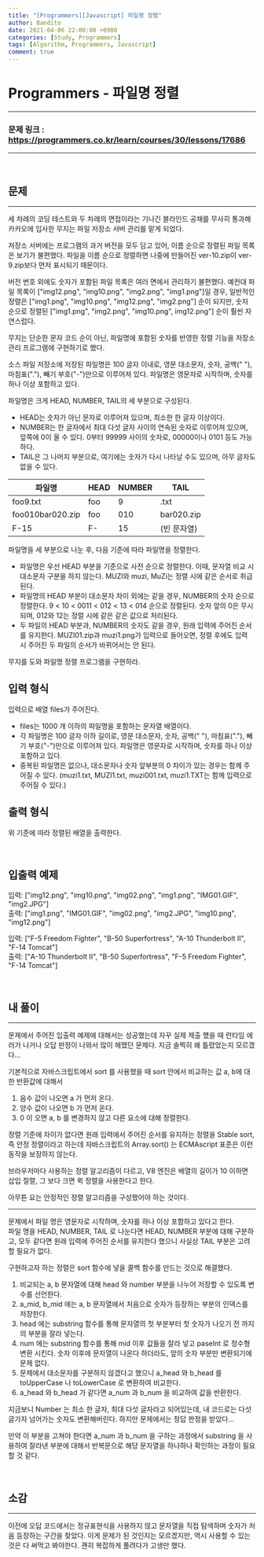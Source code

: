 ```yaml
---
title: "[Programmers][Javascript] 파일명 정렬"
author: Bandito
date: 2021-04-06 22:00:00 +0900
categories: [Study, Programmers]
tags: [Algorithm, Programmers, Javascript]
comment: true
---
```

 
# Programmers - 파일명 정렬

***
### 문제 링크 : <https://programmers.co.kr/learn/courses/30/lessons/17686>

***

<br/>

## 문제
***

세 차례의 코딩 테스트와 두 차례의 면접이라는 기나긴 블라인드 공채를 무사히 통과해 카카오에 입사한 무지는 파일 저장소 서버 관리를 맡게 되었다.

저장소 서버에는 프로그램의 과거 버전을 모두 담고 있어, 이름 순으로 정렬된 파일 목록은 보기가 불편했다. 파일을 이름 순으로 정렬하면 나중에 만들어진 ver-10.zip이 ver-9.zip보다 먼저 표시되기 때문이다.

버전 번호 외에도 숫자가 포함된 파일 목록은 여러 면에서 관리하기 불편했다. 예컨대 파일 목록이 ["img12.png", "img10.png", "img2.png", "img1.png"]일 경우, 일반적인 정렬은 ["img1.png", "img10.png", "img12.png", "img2.png"] 순이 되지만, 숫자 순으로 정렬된 ["img1.png", "img2.png", "img10.png", img12.png"] 순이 훨씬 자연스럽다.

무지는 단순한 문자 코드 순이 아닌, 파일명에 포함된 숫자를 반영한 정렬 기능을 저장소 관리 프로그램에 구현하기로 했다.

소스 파일 저장소에 저장된 파일명은 100 글자 이내로, 영문 대소문자, 숫자, 공백(" "), 마침표("."), 빼기 부호("-")만으로 이루어져 있다. 파일명은 영문자로 시작하며, 숫자를 하나 이상 포함하고 있다.

파일명은 크게 HEAD, NUMBER, TAIL의 세 부분으로 구성된다.

+ HEAD는 숫자가 아닌 문자로 이루어져 있으며, 최소한 한 글자 이상이다.
+ NUMBER는 한 글자에서 최대 다섯 글자 사이의 연속된 숫자로 이루어져 있으며, 앞쪽에 0이 올 수 있다. 0부터 99999 사이의 숫자로, 00000이나 0101 등도 가능하다.
+ TAIL은 그 나머지 부분으로, 여기에는 숫자가 다시 나타날 수도 있으며, 아무 글자도 없을 수 있다.

|파일명|HEAD|NUMBER|TAIL|
|----|----|----|----|
|foo9.txt|foo|9|.txt|
|foo010bar020.zip|foo|010|bar020.zip|
|F-15|F-|15|(빈 문자열)|

파일명을 세 부분으로 나눈 후, 다음 기준에 따라 파일명을 정렬한다.

+ 파일명은 우선 HEAD 부분을 기준으로 사전 순으로 정렬한다. 이때, 문자열 비교 시 대소문자 구분을 하지 않는다. MUZI와 muzi, MuZi는 정렬 시에 같은 순서로 취급된다.
+ 파일명의 HEAD 부분이 대소문자 차이 외에는 같을 경우, NUMBER의 숫자 순으로 정렬한다. 9 < 10 < 0011 < 012 < 13 < 014 순으로 정렬된다. 숫자 앞의 0은 무시되며, 012와 12는 정렬 시에 같은 같은 값으로 처리된다.
+ 두 파일의 HEAD 부분과, NUMBER의 숫자도 같을 경우, 원래 입력에 주어진 순서를 유지한다. MUZI01.zip과 muzi1.png가 입력으로 들어오면, 정렬 후에도 입력 시 주어진 두 파일의 순서가 바뀌어서는 안 된다.

무지를 도와 파일명 정렬 프로그램을 구현하라.


## 입력 형식

입력으로 배열 files가 주어진다.

+ files는 1000 개 이하의 파일명을 포함하는 문자열 배열이다.
+ 각 파일명은 100 글자 이하 길이로, 영문 대소문자, 숫자, 공백(" "), 마침표("."), 빼기 부호("-")만으로 이루어져 있다. 파일명은 영문자로 시작하며, 숫자를 하나 이상 포함하고 있다.
+ 중복된 파일명은 없으나, 대소문자나 숫자 앞부분의 0 차이가 있는 경우는 함께 주어질 수 있다. (muzi1.txt, MUZI1.txt, muzi001.txt, muzi1.TXT는 함께 입력으로 주어질 수 있다.)

## 출력 형식

위 기준에 따라 정렬된 배열을 출력한다.


<br/>

## 입출력 예제

입력: ["img12.png", "img10.png", "img02.png", "img1.png", "IMG01.GIF", "img2.JPG"]    
출력: ["img1.png", "IMG01.GIF", "img02.png", "img2.JPG", "img10.png", "img12.png"]    

입력: ["F-5 Freedom Fighter", "B-50 Superfortress", "A-10 Thunderbolt II", "F-14 Tomcat"]    
출력: ["A-10 Thunderbolt II", "B-50 Superfortress", "F-5 Freedom Fighter", "F-14 Tomcat"]    


<br/>

## 내 풀이
***

문제에서 주어진 입출력 예제에 대해서는 성공했는데 자꾸 실제 제출 헀을 때 런타임 에러가 나거나 오답 판정이 나와서 많이 헤맸던 문제다. 지금 솔찍히 왜 틀렸었는지 모르겠다...

기본적으로 자바스크립트에서 sort 를 사용했을 때 sort 안에서 비교하는 값 a, b에 대한 반환값에 대해서     

1. 음수 값이 나오면 a 가 먼저 온다.
2. 양수 값이 나오면 b 가 먼저 온다.
3. 0 이 오면 a, b 를 변경하지 않고 다른 요소에 대해 정렬한다.

정렬 기준에 차이가 없다면 원래 입력에서 주어진 순서를 유지하는 정렬을 Stable sort, 즉 안정 정렬이라고 하는데 자바스크립트의 Array.sort() 는 ECMAscript 표준은 이런 동작을 보장하지 않는다. 

브라우저마다 사용하는 정렬 알고리즘이 다르고, V8 엔진은 배열의 길이가 10 이하면 삽입 절렬, 그 보다 크면 퀵 정렬을 사용한다고 한다. 

아무튼 요는 안정적인 정렬 알고리즘을 구성했어야 하는 것이다. 

***

문제에서 파일 명은 영문자로 시작하며, 숫자를 하나 이상 포함하고 있다고 한다.    
파일 명을 HEAD, NUMBER, TAIL 로 나눈다면 HEAD, NUMBER 부분에 대해 구분하고, 모두 같다면 원래 입력에 주어진 순서를 유지한다 했으니 사실상 TAIL 부분은 고려할 필요가 없다.    

구현하고자 하는 정렬은 sort 함수에 넣을 콜백 함수를 만드는 것으로 해결했다.

1. 비교되는 a, b 문자열에 대해 head 와 number 부분을 나누어 저장할 수 있도록 변수를 선언한다.
2. a_mid, b_mid 에는 a, b 문자열에서 처음으로 숫자가 등장하는 부분의 인덱스를 저장한다.
3. head 에는 substring 함수를 통해 문자열의 첫 부분부터 첫 숫자가 나오기 전 까지의 부분을 잘라 넣는다.
4. num 에는 substring 함수를 통해 mid 이후 값들을 잘라 넣고 paseInt 로 정수형 변환 시킨다. 숫자 이후에 문자열이 나온다 하더라도, 앞의 숫자 부분만 변환되기에 문제 없다.
5. 문제에서 대소문자를 구분하지 않겠다고 했으니 a_head 와 b_head 를 toUpperCase 나 toLowerCase 로 변환하여 비교한다.
6. a_head 와 b_head 가 같다면 a_num 과 b_num 을 비교하여 값을 반환한다.


<script src="https://gist.github.com/Suppplier/39ac8604b8c76ed96b114eb92cfb309c.js"></script>


지금보니 Number 는 최소 한 글자, 최대 다섯 글자라고 되어있는데, 내 코드로는 다섯 글가자 넘어가는 숫자도 변환해버린다. 하지만 문제에서는 정답 판정을 받았다...   

만약 이 부분을 고쳐야 한다면 a_num 과 b_num 을 구하는 과정에서 substring 을 사용하여 잘라낸 부분에 대해서 반복문으로 해당 문자열을 하나하나 확인하는 과정이 필요할 것 같다.

<br/>

## 소감
***

이전에 오답 코드에서는 정규표현식을 사용하지 않고 문자열을 직접 탐색하며 숫자가 처음 등장하는 구간을 찾았다. 이게 문제가 된 것인지는 모르겠지만, 역시 사용할 수 있는 것은 다 써먹고 봐야한다. 괜히 복잡하게 풀려다가 고생만 했다.